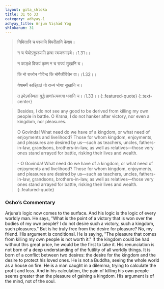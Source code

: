 ```yaml
---
layout: gita_shloka
title: 31 to 33
category: adhyay-1
adhyay_title: Arjun Viṣhād Yog
shlokanum: 31
---
```


> निमित्तानि च पश्यामि विपरीतानि केशव।<br><br>न च श्रेयोऽनुपश्यामि हत्वा स्वजनमाहवे।।1.31।।<br><br>न काङ्क्षे विजयं कृष्ण न च राज्यं सुखानि च।<br><br>किं नो राज्येन गोविन्द किं भोगैर्जीवितेन वा।।1.32।।<br><br>येषामर्थे काङ्क्षितं नो राज्यं भोगाः सुखानि च।<br><br>त इमेऽवस्थिता युद्धे प्राणांस्त्यक्त्वा धनानि च।।1.33।।
{:.featured-quote} 
{:.text-center}

> Besides, I do not see any good to be derived from killing my own people in battle. O Krsna, I do not hanker after victory, nor even a kingdom, nor pleasures.<br><br>O Govinda! What need do we have of a kingdom, or what need of enjoyments and livelihood? Those for whom kingdom, enjoyments, and pleasures are desired by us—such as teachers, uncles, fathers-in-law, grandsons, brothers-in-law, as well as relatives—those very ones stand arrayed for battle, risking their lives and wealth.<br><br>- O Govinda! What need do we have of a kingdom, or what need of enjoyments and livelihood? Those for whom kingdom, enjoyments, and pleasures are desired by us—such as teachers, uncles, fathers-in-law, grandsons, brothers-in-law, as well as relatives—those very ones stand arrayed for battle, risking their lives and wealth.
{:.featured-quote}

### Osho’s Commentary
Arjuna’s logic now comes to the surface. And his logic is the logic of every worldly man. He says, "What is the point of a victory that is won over the bodies of my own people? I do not desire such a victory, such a kingdom, such pleasures."
But is he truly free from the desire for pleasure? No, my friend. His argument is conditional. He is saying, "The pleasure that comes from killing my own people is not worth it." If the kingdom could be had without this great price, he would be the first to take it.
His renunciation is not born of a deep understanding of the futility of all worldly things. It is born of a conflict between two desires: the desire for the kingdom and the desire to protect his loved ones. He is not a Buddha, seeing the whole world as a house on fire. He is a man caught in a dilemma, trying to calculate the profit and loss. And in his calculation, the pain of killing his own people seems greater than the pleasure of gaining a kingdom. His argument is of the mind, not of the soul.
